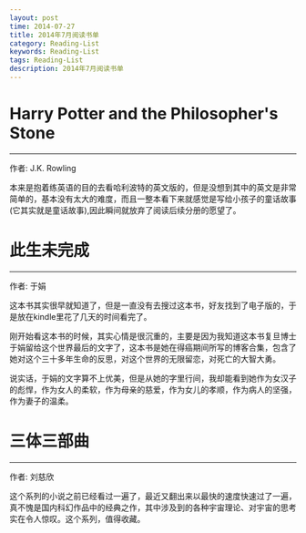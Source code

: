 ```yaml
---
layout: post
time: 2014-07-27
title: 2014年7月阅读书单
category: Reading-List
keywords: Reading-List
tags: Reading-List
description: 2014年7月阅读书单
---
```


# Harry Potter and the Philosopher's Stone

---------------------------

作者: J.K. Rowling

本来是抱着练英语的目的去看哈利波特的英文版的，但是没想到其中的英文是非常简单的，基本没有太大的难度，而且一整本看下来就感觉是写给小孩子的童话故事(它其实就是童话故事),因此瞬间就放弃了阅读后续分册的愿望了。

# 此生未完成

---------------------------

作者: 于娟

这本书其实很早就知道了，但是一直没有去搜过这本书，好友找到了电子版的，于是放在kindle里花了几天的时间看完了。

刚开始看这本书的时候，其实心情是很沉重的，主要是因为我知道这本书复旦博士于娟留给这个世界最后的文字了，这本书是她在得癌期间所写的博客合集，包含了她对这个三十多年生命的反思，对这个世界的无限留恋，对死亡的大智大勇。

说实话，于娟的文字算不上优美，但是从她的字里行间，我却能看到她作为女汉子的彪悍，作为女人的柔软，作为母亲的慈爱，作为女儿的孝顺，作为病人的坚强，作为妻子的温柔。


# 三体三部曲

---------------------------

作者: 刘慈欣


这个系列的小说之前已经看过一遍了，最近又翻出来以最快的速度快速过了一遍，真不愧是国内科幻作品中的经典之作，其中涉及到的各种宇宙理论、对宇宙的思考实在令人惊叹。这个系列，值得收藏。



